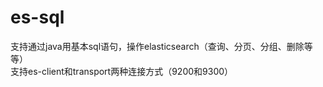 # es-sql<br>
支持通过java用基本sql语句，操作elasticsearch（查询、分页、分组、删除等等）<br>
支持es-client和transport两种连接方式（9200和9300）
